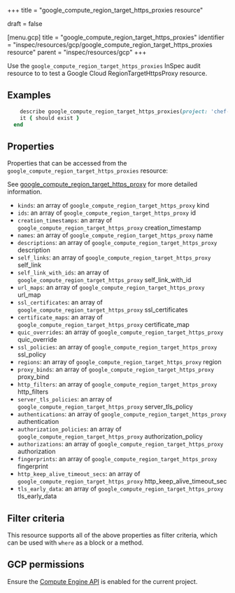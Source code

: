 +++
title = "google_compute_region_target_https_proxies resource"

draft = false


[menu.gcp]
title = "google_compute_region_target_https_proxies"
identifier = "inspec/resources/gcp/google_compute_region_target_https_proxies resource"
parent = "inspec/resources/gcp"
+++

Use the `google_compute_region_target_https_proxies` InSpec audit resource to to test a Google Cloud RegionTargetHttpsProxy resource.

## Examples

```ruby
    describe google_compute_region_target_https_proxies(project: 'chef-gcp-inspec', region: ' value_region') do
    it { should exist }
  end
```

## Properties

Properties that can be accessed from the `google_compute_region_target_https_proxies` resource:

See [google_compute_region_target_https_proxy](google_compute_region_target_https_proxy) for more detailed information.

  * `kinds`: an array of `google_compute_region_target_https_proxy` kind
  * `ids`: an array of `google_compute_region_target_https_proxy` id
  * `creation_timestamps`: an array of `google_compute_region_target_https_proxy` creation_timestamp
  * `names`: an array of `google_compute_region_target_https_proxy` name
  * `descriptions`: an array of `google_compute_region_target_https_proxy` description
  * `self_links`: an array of `google_compute_region_target_https_proxy` self_link
  * `self_link_with_ids`: an array of `google_compute_region_target_https_proxy` self_link_with_id
  * `url_maps`: an array of `google_compute_region_target_https_proxy` url_map
  * `ssl_certificates`: an array of `google_compute_region_target_https_proxy` ssl_certificates
  * `certificate_maps`: an array of `google_compute_region_target_https_proxy` certificate_map
  * `quic_overrides`: an array of `google_compute_region_target_https_proxy` quic_override
  * `ssl_policies`: an array of `google_compute_region_target_https_proxy` ssl_policy
  * `regions`: an array of `google_compute_region_target_https_proxy` region
  * `proxy_binds`: an array of `google_compute_region_target_https_proxy` proxy_bind
  * `http_filters`: an array of `google_compute_region_target_https_proxy` http_filters
  * `server_tls_policies`: an array of `google_compute_region_target_https_proxy` server_tls_policy
  * `authentications`: an array of `google_compute_region_target_https_proxy` authentication
  * `authorization_policies`: an array of `google_compute_region_target_https_proxy` authorization_policy
  * `authorizations`: an array of `google_compute_region_target_https_proxy` authorization
  * `fingerprints`: an array of `google_compute_region_target_https_proxy` fingerprint
  * `http_keep_alive_timeout_secs`: an array of `google_compute_region_target_https_proxy` http_keep_alive_timeout_sec
  * `tls_early_data`: an array of `google_compute_region_target_https_proxy` tls_early_data

## Filter criteria

This resource supports all of the above properties as filter criteria, which can be used
with `where` as a block or a method.

## GCP permissions

Ensure the [Compute Engine API](https://console.cloud.google.com/apis/library/compute.googleapis.com/) is enabled for the current project.

